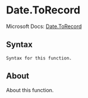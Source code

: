 # Date.ToRecord

Microsoft Docs: [Date.ToRecord](https://docs.microsoft.com/en-us/powerquery-m/date-torecord)

## Syntax

```
Syntax for this function.
```

## About

About this function.

